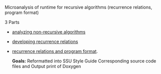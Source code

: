 Microanalysis of runtime for recursive algorithms (recurrence relations, program format)

3 Parts
- [analyzing non-recursive algorithms](https://blue.cs.sonoma.edu/~hwalker/courses/415-sonoma.sp24/assignments/assignment-alg-rec-nonrec.php#analysis)
- [developing recurrence relations](https://blue.cs.sonoma.edu/~hwalker/courses/415-sonoma.sp24/assignments/assignment-alg-rec-nonrec.php#recurrence-relations)
- [recurrence relations and program format](https://blue.cs.sonoma.edu/~hwalker/courses/415-sonoma.sp24/assignments/assignment-alg-rec-nonrec.php#programming).
  
  **Goals:**
  Reformatted into SSU Style Guide
  Corresponding source code files and
  Output print of Doxygen